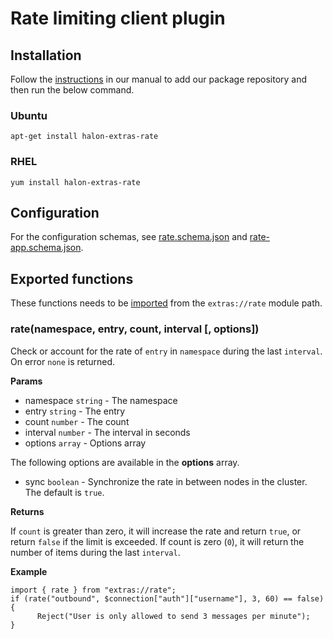 # Rate limiting client plugin

## Installation

Follow the [instructions](https://docs.halon.io/manual/comp_install.html#installation) in our manual to add our package repository and then run the below command.

### Ubuntu

```
apt-get install halon-extras-rate
```

### RHEL

```
yum install halon-extras-rate
```

## Configuration
For the configuration schemas, see [rate.schema.json](rate.schema.json) and [rate-app.schema.json](rate-app.schema.json).

## Exported functions

These functions needs to be [imported](https://docs.halon.io/hsl/structures.html#import) from the `extras://rate` module path.

### rate(namespace, entry, count, interval [, options])

Check or account for the rate of `entry` in `namespace` during the last `interval`. On error `none` is returned.

**Params**

- namespace `string` - The namespace
- entry `string` - The entry
- count `number` - The count
- interval `number` - The interval in seconds
- options `array` - Options array

The following options are available in the **options** array.

- sync `boolean` - Synchronize the rate in between nodes in the cluster. The default is `true`.

**Returns**

If `count` is greater than zero, it will increase the rate and return `true`, or return `false` if the limit is exceeded. If count is zero (`0`), it will return the number of items during the last `interval`.

**Example**

```
import { rate } from "extras://rate";
if (rate("outbound", $connection["auth"]["username"], 3, 60) == false) {
      Reject("User is only allowed to send 3 messages per minute");
}
```